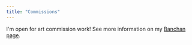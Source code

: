 ```yaml
---
title: "Commissions"
---
```


I'm open for art commission work! See more information on my [Banchan page](https://banchan.art/studios/redart).
